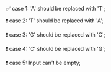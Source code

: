 ✅ case 1: 'A' should be replaced with 'T';

❗ case 2: 'T' should be replaced with 'A';

❗ case 3: 'G' should be replaced with 'C';

❗ case 4: 'C' should be replaced with 'G';

❗ case 5: Input can't be empty;